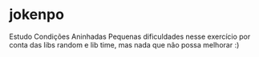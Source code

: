 # jokenpo
Estudo Condições Aninhadas
Pequenas dificuldades nesse exercício por conta das libs random e  lib time, mas nada que não possa melhorar :)

